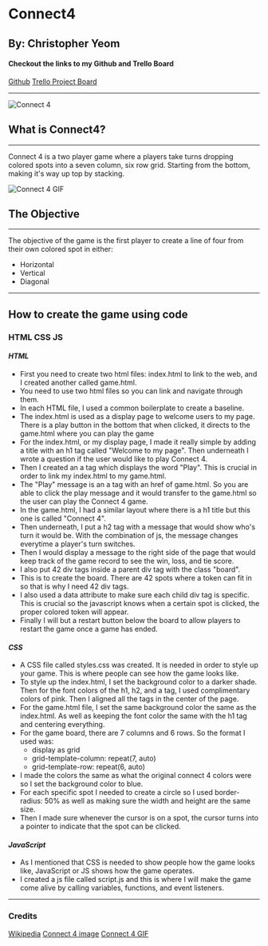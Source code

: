 # Connect4

## By: Christopher Yeom

#### Checkout the links to my Github and Trello Board

[Github](https://github.com/Cyeom97/ConnectFour_Game)
[Trello Project Board](https://trello.com/invite/b/s9xkhMOw/f2959833df3fe380ad04f3c84578a531/christopher-yeom-connect4)

---

![Connect 4](https://encrypted-tbn0.gstatic.com/images?q=tbn:ANd9GcTGaiAwhEY1OPOR-4azXRQVLdszBRXpr10BCw&usqp=CAU)

## **What is Connect4?**

---

Connect 4 is a two player game where a players take turns dropping colored spots into a seven column, six row grid. Starting from the bottom, making it's way up top by stacking.

![Connect 4 GIF](https://user-images.githubusercontent.com/39765499/56462040-26ef7080-63b4-11e9-8f5a-7f0b4dec216d.gif)

## **The Objective**

---

The objective of the game is the first player to create a line of four from their own colored spot in either:

- Horizontal
- Vertical
- Diagonal

---

## **How to create the game using code**

### HTML CSS JS

#### _HTML_

- First you need to create two html files: index.html to link to the web, and I created another called game.html.
- You need to use two html files so you can link and navigate through them.
- In each HTML file, I used a common boilerplate to create a baseline.
- The index.html is used as a display page to welcome users to my page. There is a play button in the bottom that when clicked, it directs to the game.html where you can play the game
- For the index.html, or my display page, I made it really simple by adding a title with an h1 tag called "Welcome to my page". Then underneath I wrote a question if the user would like to play Connect 4.
- Then I created an a tag which displays the word "Play". This is crucial in order to link my index.html to my game.html.
- The "Play" message is an a tag with an href of game.html. So you are able to click the play message and it would transfer to the game.html so the user can play the Connect 4 game.
- In the game.html, I had a similar layout where there is a h1 title but this one is called "Connect 4".
- Then underneath, I put a h2 tag with a message that would show who's turn it would be. With the combination of js, the message changes everytime a player's turn switches.
- Then I would display a message to the right side of the page that would keep track of the game record to see the win, loss, and tie score.
- I also put 42 div tags inside a parent div tag with the class "board".
- This is to create the board. There are 42 spots where a token can fit in so that is why I need 42 div tags.
- I also used a data attribute to make sure each child div tag is specific. This is crucial so the javascript knows when a certain spot is clicked, the proper colored token will appear.
- Finally I will but a restart button below the board to allow players to restart the game once a game has ended.

#### _CSS_

- A CSS file called styles.css was created. It is needed in order to style up your game. This is where people can see how the game looks like.
- To style up the index.html, I set the background color to a darker shade. Then for the font colors of the h1, h2, and a tag, I used complimentary colors of pink. Then I aligned all the tags in the center of the page.
- For the game.html file, I set the same background color the same as the index.html. As well as keeping the font color the same with the h1 tag and centering everything.
- For the game board, there are 7 columns and 6 rows. So the format I used was:
  - display as grid
  - grid-template-column: repeat(7, auto)
  - grid-template-row: repeat(6, auto)
- I made the colors the same as what the original connect 4 colors were so I set the background color to blue.
- For each specific spot I needed to create a circle so I used border-radius: 50% as well as making sure the width and height are the same size.
- Then I made sure whenever the cursor is on a spot, the cursor turns into a pointer to indicate that the spot can be clicked.

#### _JavaScript_

- As I mentioned that CSS is needed to show people how the game looks like, JavaScript or JS shows how the game operates.
- I created a js file called script.js and this is where I will make the game come alive by calling variables, functions, and event listeners.

---

### Credits

[Wikipedia](https://en.wikipedia.org/wiki/Connect_Four)
[Connect 4 image](https://encrypted-tbn0.gstatic.com/images?q=tbn:ANd9GcTGaiAwhEY1OPOR-4azXRQVLdszBRXpr10BCw&usqp=CAU)
[Connect 4 GIF](https://user-images.githubusercontent.com/39765499/56462040-26ef7080-63b4-11e9-8f5a-7f0b4dec216d.gif)
